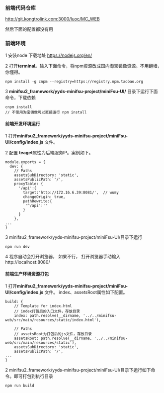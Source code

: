 ### 前端代码仓库
http://git.kongtrolink.com:3000/luoc/MC_WEB

然后下面的配置都没有用

### 前端环境
1 安装node 下载地址 https://nodejs.org/en/

2 打开**terminal**。输入下面命令，将npm资源改成国内淘宝镜像资源。不用翻墙，你懂得。
```
npm install -g cnpm --registry=https://registry.npm.taobao.org
```
3 **minifsu2_framework/yyds-minifsu-project/miniFsu-UI/** 目录下运行下面命令，下载依赖
```
cnpm install
// 不使用淘宝镜像可以直接运行 npm install
```

#### 前端开发环境运行

1 打开**minifsu2_framework/yyds-minifsu-project/miniFsu-UI/config/index.js** 文件。

2 配置 **teaget**属性为后端服务IP。案例如下。
```
module.exports = {
  dev: {
    // Paths
    assetsSubDirectory: 'static',
    assetsPublicPath: '/',
    proxyTable: {
      '/api':{
        target:'http://172.16.6.39:8081/',  // wumy
        changeOrigin: true,
        pathRewrite:{
         '^/api':''
        }
      }
    },
...
}
```
3 minifsu2_framework/yyds-minifsu-project/miniFsu-UI/目录下运行
```
npm run dev
```

4 程序自动会打开浏览器， 如果不行， 打开浏览器手动输入 http://localhost:8080/


#### 前端生产环境资源打包
1 打开**minifsu2_framework/yyds-minifsu-project/miniFsu-UI/config/index.js** 文件。 index、assetsRoot属性如下配置。
```
build: {
    // Template for index.html
    // index打包后的入口文件，存放目录
    index: path.resolve(__dirname, '../../minifsu-web/src/main/resources/static/index.html'),

    // Paths
    // assetsRoot为打包后的js文件，存放目录
    assetsRoot: path.resolve(__dirname, '../../minifsu-web/src/main/resources/static'),
    assetsSubDirectory: 'static',
    assetsPublicPath: '/',
...
}

```

2 minifsu2_framework/yyds-minifsu-project/miniFsu-UI/目录下运行如下命令。即可打包到执行目录
```
npm run build
```
